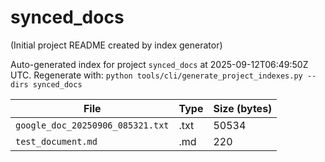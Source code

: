 # synced_docs

(Initial project README created by index generator)


<!-- AUTO_PROJECT_INDEX:START -->
Auto-generated index for project `synced_docs` at 2025-09-12T06:49:50Z UTC.
Regenerate with: `python tools/cli/generate_project_indexes.py --dirs synced_docs`

| File | Type | Size (bytes) |
|------|------|-------------|
| `google_doc_20250906_085321.txt` | .txt | 50534 |
| `test_document.md` | .md | 220 |

<!-- AUTO_PROJECT_INDEX:END -->
